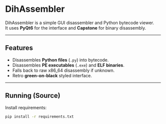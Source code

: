 # DihAssembler

DihAssembler is a simple GUI disassembler and Python bytecode viewer.  
It uses **PyQt6** for the interface and **Capstone** for binary disassembly.

---

## Features
- Disassembles **Python files** (`.py`) into bytecode.
- Disassembles **PE executables** (`.exe`) and **ELF binaries**.
- Falls back to raw x86_64 disassembly if unknown.
- Retro **green-on-black** styled interface.

---

## Running (Source)
Install requirements:
```bash
pip install -r requirements.txt
